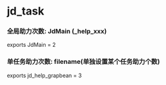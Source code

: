 # jd_task
### 全局助力次数: JdMain (_help_xxx)

exports JdMain = 2  

 

### 单任务助力次数: filename(单独设置某个任务助力个数)

exports jd_help_grapbean = 3


 
